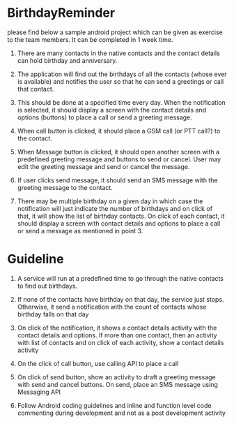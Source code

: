 BirthdayReminder
================

please find below a sample android project which can be given as exercise to the team members. It can be completed in 1 week time. 
 
1) There are many contacts in the native contacts and the contact details can hold birthday and anniversary. 
 
2) The application will find out the birthdays of all the contacts (whose ever is available) and notifies the user so that he can send a greetings or call that contact. 
 
3) This should be done at a specified time every day. When the notification is selected, it should display a screen with the contact details and options (buttons) to place a call or send a greeting message. 
 
4) When call button is clicked, it should place a GSM call (or PTT call?) to the contact.
 
5) When Message button is clicked, it should open another screen with a predefined greeting message and buttons to send or cancel. User may edit the greeting message and send or cancel the message. 
 
6) If user clicks send message, it should send an SMS message with the greeting message to the contact. 
 
7) There may be multiple birthday on a given day in which case the notification will just indicate the number of birthdays and on click of that, it will show the list of birthday contacts. On click of each contact, it should display a screen with contact details and options to place a call or send a message as mentioned in point 3. 
 
Guideline
=========
 
1) A service will run at a predefined time to go through the native contacts to find out birthdays. 
 
2) If none of the contacts have birthday on that day, the service just stops. Otherwise, it send a notification with the count of contacts whose birthday falls on that day
 
3) On click of the notification, it shows a contact details activity with the contact details and options. If more than one contact, then an activity with list of contacts and on click of each activity, show a contact details activity
4) On the click of call button, use calling API to place a call
 
5) On click of send button, show an activity to draft a greeting message with send and cancel buttons. On send, place an SMS message using Messaging API
 
6) Follow Android coding guidelines and inline and function level code commenting during development and not as a post development activity
